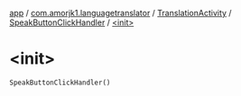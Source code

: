 [app](../../../index.md) / [com.amorjk1.languagetranslator](../../index.md) / [TranslationActivity](../index.md) / [SpeakButtonClickHandler](index.md) / [&lt;init&gt;](./-init-.md)

# &lt;init&gt;

`SpeakButtonClickHandler()`